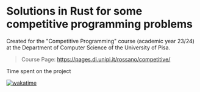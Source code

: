 # Solutions in Rust for some competitive programming problems

Created for the "Competitive Programming" course (academic year 23/24) at the Department of Computer Science of the University of Pisa.

> Course Page: https://pages.di.unipi.it/rossano/competitive/

Time spent on the project

[![wakatime](https://wakatime.com/badge/user/a3116382-7adb-43ba-9490-83130c4b22c5/project/c7f14dfa-7dc0-4759-a33e-6542dae0135e.svg)](https://wakatime.com/badge/user/a3116382-7adb-43ba-9490-83130c4b22c5/project/c7f14dfa-7dc0-4759-a33e-6542dae0135e)


<!-- | Day | Problems |
| --- | -------- |
| 2023-09-18 | [Leaders in an Array](https://github.com/lukefleed/competitive-programming/tree/main/2023_09_18/learders_in_an_array) <br> [Maximum Subarray](https://github.com/lukefleed/competitive-programming/tree/main/2023_09_18/maximum_subarray) <br> [Missing Number](https://github.com/lukefleed/competitive-programming/tree/main/2023_09_18/missing_number) |
| 2023-09-21 | [Sliding Window Maximum](https://github.com/lukefleed/competitive-programming/tree/main/2023_09_21/sliding-window-maximum) <br> [Trapping Rain Water](https://github.com/lukefleed/competitive-programming/tree/main/2023_09_21/trapping-rain-water) |
| 2023-09-25 | [Find Minimum in a Rotated Sorted Array](https://github.com/lukefleed/competitive-programming/tree/main/2023_09_25/find-minimum-in-rotated-sorted-array) <br> [Find Peak Element](https://github.com/lukefleed/competitive-programming/tree/main/2023_09_25/find-peak-element) <br> [First and Last Position of Element in Sorted Array](https://github.com/lukefleed/competitive-programming/tree/main/2023_09_25/First_and_Last_Position_of_Element_in_Sorted_Array) |
--!>

